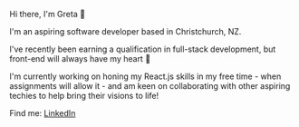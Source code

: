 Hi there, I'm Greta 👋

I'm an aspiring software developer based in Christchurch, NZ. 

I've recently been earning a qualification in full-stack development, but front-end will always have my heart 🤫

I'm currently working on honing my React.js skills in my free time - when assignments will allow it - and am keen on collaborating with other aspiring techies to help bring their visions to life! 

Find me: 
<a href="www.linkedin.com/in/greta-snowling-roach">LinkedIn</a>






<!--
**lucidlentil/lucidlentil** is a ✨ _special_ ✨ repository because its `README.md` (this file) appears on your GitHub profile.

Here are some ideas to get you started:

- 🔭 I’m currently working on ...
- 🌱 I’m currently learning ...
- 👯 I’m looking to collaborate on ...
- 🤔 I’m looking for help with ...
- 💬 Ask me about ...
- 📫 How to reach me: ...
- 😄 Pronouns: ...
- ⚡ Fun fact: ...
-->
